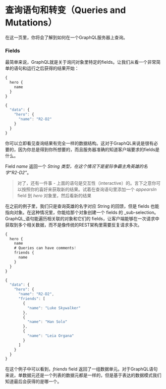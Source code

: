 # 查询语句和转变（Queries and Mutations）

在这一页里，你将会了解到如何在一个GraphQL服务器上查询。

### Fields

最简单来说，GraphQL就是关于询问对象里特定的fields。让我们从看一个非常简单的语句和运行之后获得的结果开始：

```js
{
  hero {
    name
  }
}
```

```js
{
  "data": {
    "hero": {
      "name": "R2-D2"
    }
  }
}
```

你可以立即看见查询结果有完全一样的数据结构。这对于GraphQL来说是很有必要的，因为你总是得到你所想要的，而且服务器准确的知道客户端要求的fields是什么。

Field _name_ 返回一个 _String _类型，在这个情况下是星际争霸主角英雄的名字_“R2-D2”_。

> 对了，还有一件事 - 上面的语句是交互性（interactive）的。言下之意你可以按照你的喜好来获取新的结果。试着在查询语句里添加一个 _appearsIn_ field 到 _hero_ 对象里，然后看新的结果

在之前的例子里，我们只是查询英雄的名字对应 String 的回馈，但是 fields 也能指向对象。在这种情况里，你能给那个对象创建一个 fields 的 _sub-selection。GraphQL_语句能遍历相关联的对象和它们的 fields，让客户端能够在一次请求中获取到多个相关数据，而不是像传统的REST架构里需要反复请求多次。

```js
{
  hero {
    name
    # Queries can have comments!
    friends {
      name
    }
  }
}
```

```js
{
  "data": {
    "hero": {
      "name": "R2-D2",
      "friends": [
        {
          "name": "Luke Skywalker"
        },
        {
          "name": "Han Solo"
        },
        {
          "name": "Leia Organa"
        }
      ]
    }
  }
}
```

在这个例子中可以看到，_friends_ field 返回了一组数据单元。对于GraphQL语句来说，单数据元还是一个列表的数据元都是一样的，但是基于表达的数据模式我们知道最后会获得的是哪一个。

